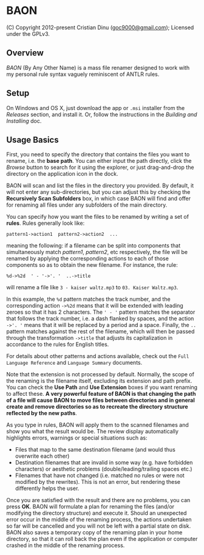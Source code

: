 BAON
====

(C) Copyright 2012-present Cristian Dinu (<goc9000@gmail.com>); Licensed under the GPLv3.


Overview
--------

*BAON* (By Any Other Name) is a mass file renamer designed to work with my personal rule syntax vaguely reminiscent of ANTLR rules.


Setup
-----

On Windows and OS X, just download the app or `.msi` installer from the *Releases* section, and install it. Or, follow the instructions in the *Building and Installing* doc.


Usage Basics
------------

First, you need to specify the directory that contains the files you want to rename, i.e. the **base path**. You can either input the path directly, click the *Browse* button to search for it using the explorer, or just drag-and-drop the directory on the application icon in the dock.

BAON will scan and list the files in the directory you provided. By default, it will not enter any sub-directories, but you can adjust this by checking the **Recursively Scan Subfolders** box, in which case BAON will find and offer for renaming all files under any subfolders of the main directory.

You can specify how you want the files to be renamed by writing a set of **rules**. Rules generally look like:

    pattern1->action1  pattern2->action2  ...

meaning the following: if a filename can be split into components that simultaneously match *pattern1*, *pattern2*, etc respectively, the file will be renamed by applying the corresponding actions to each of those components so as to obtain the new filename. For instance, the rule:

    %d->%2d  ' - '->'. '  ..->title
    
will rename a file like `3 - kaiser waltz.mp3` to `03. Kaiser Waltz.mp3`.

In this example, the `%d` pattern matches the track number, and the corresponding action `->%2d` means that it will be extended with leading zeroes so that it has 2 characters. The `' - '` pattern matches the separator that follows the track number, i.e. a dash flanked by spaces, and the action `->'. '` means that it will be replaced by a period and a space. Finally, the `..` pattern matches against the rest of the filename, which will then be passed through the transformation `->title` that adjusts its capitalization in accordance to the rules for English titles.

For details about other patterns and actions available, check out the `Full Language Reference` and `Language Summary` documents.

Note that the extension is not processed by default. Normally, the scope of the renaming is the filename itself, excluding its extension and path prefix. You can check the **Use Path** and **Use Extension** boxes if you want renaming to affect these. **A very powerful feature of BAON is that changing the path of a file will cause BAON to move files between directories and in general create and remove directories so as to recreate the directory structure reflected by the new paths**.

As you type in rules, BAON will apply them to the scanned filenames and show you what the result would be. The review display automatically highlights errors, warnings or special situations such as:

- Files that map to the same destination filename (and would thus overwrite each other)
- Destination filenames that are invalid in some way (e.g. have forbidden characters) or aesthetic problems (double/leading/trailing spaces etc.)
- Filenames that have not changed (i.e. matched no rules or were not modified by the rewrites). This is not an error, but rendering these differently helps the user.

Once you are satisfied with the result and there are no problems, you can press **OK**. BAON will formulate a plan for renaming the files (and/or modifying the directory structure) and execute it. Should an unexpected error occur in the middle of the renaming process, the actions undertaken so far will be cancelled and you will not be left with a partial state on disk. BAON also saves a temporary copy of the renaming plan in your home directory, so that it can roll back the plan even if the application or computer crashed in the middle of the renaming process.

